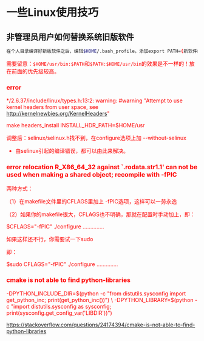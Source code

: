 # 一些Linux使用技巧

## 非管理员用户如何替换系统旧版软件

```bash
在个人目录编译好新版软件之后，编辑$HOME/.bash_profile。添加export PATH=(新软件的bin所在目录，如$HOME/usr/bin):$PATH。这样便可实现“覆盖”系统已有软件。
```

<font color=red>需要留意：```$HOME/usr/bin:$PATH```和```$PATH:$HOME/usr/bin```的效果是不一样的！放在前面的优先级较高。<font color=red>

### error
*/2.6.37/include/linux/types.h:13:2: warning: #warning "Attempt to use kernel headers from user space, see http://kernelnewbies.org/KernelHeaders"

make headers_install INSTALL_HDR_PATH=$HOME/usr

调整后：selinux/selinux.h找不到，在configure选项上加 --without-selinux

* 由selinux引起的编译错误，都可以由此来解决。

### error relocation R_X86_64_32 against `.rodata.str1.1' can not be used when making a shared object; recompile with -fPIC

两种方式：

（1）在makefile文件里的CFLAGS里加上 -fPIC选项，这样可以一劳永逸

（2）如果你的makefile很大，CFLAGS也不明确，那就在配置时手动加上，即：

$CFLAGS="-fPIC" ./configure ..............

如果这样还不行，你需要试一下sudo

即：

$sudo   CFLAGS="-fPIC" ./configure ..............


### cmake is not able to find python-libraries

-DPYTHON_INCLUDE_DIR=$(python -c "from distutils.sysconfig import get_python_inc; print(get_python_inc())")  \
-DPYTHON_LIBRARY=$(python -c "import distutils.sysconfig as sysconfig; print(sysconfig.get_config_var('LIBDIR'))")

https://stackoverflow.com/questions/24174394/cmake-is-not-able-to-find-python-libraries
